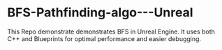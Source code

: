 # BFS-Pathfinding-algo---Unreal
This Repo demonstrate demonstrates BFS in Unreal Engine. It uses both C++ and Blueprints for optimal performance and easier debugging.
